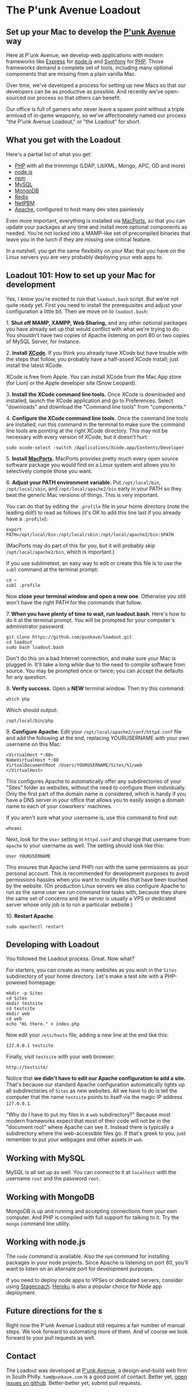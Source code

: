# The P'unk Avenue Loadout

## Set up your Mac to develop the [P'unk Avenue](http://punkave.com) way

Here at P'unk Avenue, we develop web applications with modern frameworks like [Express](http://expressjs.com/) for [node.js](http://nodejs.org/) and [Symfony](http://symfony.com) for [PHP](http://php.net). Those frameworks demand a complete set of tools, including many optional components that are missing from a plain vanilla Mac.

Over time, we've developed a process for setting up new Macs so that our developers can be as productive as possible. And recently we've open-sourced our process so that others can benefit. 

Our office is full of gamers who never leave a spawn point without a triple armload of in-game weaponry, so we've affectionately named our process "the P'unk Avenue Loadout," or "the Loadout" for short.

## What you get with the Loadout

Here's a partial list of what you get:

* [PHP](http://php.net) with all the trimmings (LDAP, LibXML, Mongo, APC, GD and more)
* [node.js](http://nodejs.org)
* [npm](http://npmjs.org)
* [MySQL](http://mysql.com)
* [MongoDB](http://mongodb.org)
* [Redis](http://redis.io)
* [NetPBM](http://netpbm.sourceforge.net/)
* [Apache](http://httpd.apache.org/), configured to host many dev sites painlessly

Even more important, everything is installed via [MacPorts](http://www.macports.org/), so that you can update your packages at any time and install more optional components as needed. You're not locked into a MAMP-like set of precompiled binaries that leave you in the lurch if they are missing one critical feature. 

In a nutshell, you get the same flexibility on your Mac that you have on the Linux servers you are very probably deploying your web apps to.

## Loadout 101: How to set up your Mac for development

Yes, I know you're excited to run that `loadout.bash` script. But we're not quite ready yet. First you need to install the prerequisites and adjust your configuration a little bit. Then we move on to `loadout.bash`:

1\. **Shut off MAMP, XAMPP, Web Sharing,** and any other optional packages you have already set up that would conflict with what we're trying to do. You shouldn't have two copies of Apache listening on port 80 or two copies of MySQL Server, for instance.

2\. **Install [XCode](http://developer.apple.com/xcode)**. If you think you already have XCode but have trouble with the steps that follow, you probably have a half-assed XCode install; just install the latest XCode.

XCode is free from Apple. You can install XCode from the Mac App store (for Lion) or the Apple developer site (Snow Leopard).

3\. **Install the XCode command line tools.** Once XCode is downloaded and installed, launch the XCode application and go to Preferences. Select "downloads" and download the "Command line tools" from "components."

4\. **Configure the XCode command line tools.** Once the command line tools are installed, run this command in the terminal to make sure the command line tools are pointing at the right XCode directory. This may not be necessary with every version of XCode, but it doesn't hurt:

    sudo xcode-select -switch /Applications/Xcode.app/Contents/Developer

5\. **Install [MacPorts](http://www.macports.org/).** MacPorts provides pretty much every open source software package you would find on a Linux system and allows you to selectively compile those you want. 

6\. **Adjust your PATH environment variable.** Put `/opt/local/bin`, `/opt/local/sbin`, and `/opt/local/apache2/bin` early in your PATH so they beat the generic Mac versions of things. This is very important.

You can do that by editing the `.profile` file in your home directory (note the leading dot!) to read as follows (it's OK to add this line last if you already have a `.profile`):

    export PATH=/opt/local/bin:/opt/local/sbin:/opt/local/apache2/bin:$PATH

(MacPorts may do part of this for you, but it will probably skip `/opt/local/apache2/bin`, which is important.)

If you use sublimetext, an easy way to edit or create this file is to use the `subl` command at the terminal prompt:

    cd ~
    subl .profile

Now **close your terminal window and open a new one**. Otherwise you still won't have the right PATH for the commands that follow.

7\. **When you have plenty of time to wait, run loadout.bash**. Here's how to do it at the terminal prompt. You will be prompted for your computer's administrator password:

    git clone https://github.com/punkave/loadout.git
    cd loadout
    sudo bash loadout.bash

Don't do this on a bad Internet connection, and make sure your Mac is plugged in. It'll take a long while due to the need to compile software from source. You may be prompted once or twice; you can accept the defaults for any question.

8\. **Verify success.** Open a **NEW** terminal window. Then try this command:

    which php

Which should output:

    /opt/local/bin/php

9\. **Configure Apache.** Edit your `/opt/local/apache2/conf/httpd.conf` file and add the following at the end, replacing YOURUSERNAME with your own username on this Mac:

    <VirtualHost *:80>
    NameVirtualHost *:80
    VirtualDocumentRoot /Users/YOURUSERNAME/Sites/%1/web
    </VirtualHost>

This configures Apache to automatically offer any subdirectories of your "Sites" folder as websites, without the need to configure them individually. Only the first part of the domain name is considered, which is handy if you have a DNS server in your office that allows you to easily assign a domain name to each of your coworkers' machines.

If you aren't sure what your username is, use this command to find out:

    whoami

Next, look for the `User` setting in `httpd.conf` and change that username from `apache` to your username as well. The setting should look like this:

    User YOURUSERNAME

This ensures that Apache (and PHP) run with the same permissions as your personal account. This is recommended for development purposes to avoid permissions hassles when you want to modify files that have been touched by the website. (On production Linux servers we also configure Apache to run as the same user we run command line tasks with, because they share the same set of concerns and the server is usually a VPS or dedicated server whose only job is to run a particular website.)

10\. **Restart Apache**.

    sudo apachectl restart

## Developing with Loadout

You followed the Loadout process. Great. Now what?

For starters, you can create as many websites as you wish in the `Sites` subdirectory of your home directory. Let's make a test site with a PHP-powered homepage:

    mkdir -p Sites
    cd Sites
    mkdir testsite
    cd testsite
    mkdir web
    cd web
    echo "Hi there." > index.php

Now edit your `/etc/hosts` file, adding a new line at the end like this:

    127.0.0.1 testsite

Finally, visit `testsite` with your web browser:

    http://testsite/

Notice that **we didn't have to edit our Apache configuration to add a site.** That's because our standard Apache configuration automatically lights up all subdirectories of `Sites` as new websites. All we have to do is tell the computer that the name `testsite` points to itself via the magic IP address `127.0.0.1`.

"Why do I have to put my files in a `web` subdirectory?" Because most modern frameworks expect that most of their code will not be in the "document root" where Apache can see it. Instead there is typically a subdirectory where the web-accessible files go. If that's greek to you, just remember to put your webpages and other assets in `web`.

## Working with MySQL

MySQL is all set up as well. You can connect to it at `localhost` with the username `root` and the password `root`. 

## Working with MongoDB

MongoDB is up and running and accepting connections from your own computer. And PHP is compiled with full support for talking to it. Try the `mongo` command line utility.

## Working with node.js

The `node` command is available. Also the `npm` command for installing packages in your node projects. Since Apache is listening on port 80, you'll want to listen on an alternate port for development purposes.

If you need to deploy node apps to VPSes or dedicated servers, consider using [Stagecoach](http://github.com/punkave/stagecoach). [Heroku](http://heroku.com) is also a popular choice for Node app deployment.

## Future directions for the s

Right now the P'unk Avenue Loadout still requires a fair number of manual steps. We look forward to automating more of them. And of course we look forward to your pull requests as well.

## Contact

The Loadout was developed at [P'unk Avenue](http://punkave.com), a design-and-build web firm in South Philly. `tom@punkave.com` is a good point of contact. Better yet, [open issues on github](http://github.com/punkave/loadout). Better-better yet, submit pull requests.
